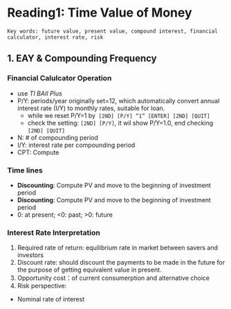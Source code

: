 # Reading1: Time Value of Money

```
Key words: future value, present value, compound interest, financial calculator, interest rate, risk
```

## 1. EAY & Compounding Frequency

### Financial Calulcator Operation

- use *TI BAⅡ Plus*
- P/Y: periods/year originally set=12, which automatically convert annual interest rate (I/Y) to monthly rates, suitable for loan. 
  -  while we reset P/Y=1 by` [2ND] [P/Y] “1” [ENTER] [2ND] [QUIT]`
  - check the setting: `[2ND] [P/Y]`, it wil show P/Y=1.0, end checking `[2ND] [QUIT]`
- N: # of compounding period
- I/Y: interest rate per compounding period
- CPT: Compute

### Time lines

- **Discounting**: Compute PV and move to the beginning of investment period
- **Discounting**: Compute PV and move to the beginning of investment period
- 0: at present; <0: past; >0: future

### Interest Rate Interpretation

1. Required rate of return: equilibrium rate in market between savers and investors
2. Discount rate: should discount the payments to be made in the future for the purpose of getting equivalent value in present.
3. Opportunity cost：of current consumerption and alternative choice
4. Risk perspective:

- Nominal rate of interest